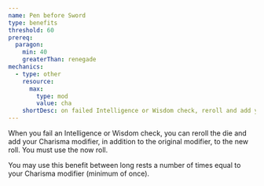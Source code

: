 ```yaml
---
name: Pen before Sword
type: benefits
threshold: 60
prereq:
  paragon:
    min: 40
    greaterThan: renegade
mechanics:
  - type: other
    resource:
      max:
        type: mod
        value: cha
    shortDesc: on failed Intelligence or Wisdom check, reroll and add your Charisma plus the original modifier to the roll
---
```

When you fail an Intelligence or Wisdom check, you can reroll the die and add your Charisma modifier, in addition
to the original modifier, to the new roll. You must use the now roll.

You may use this benefit between long rests a number of times equal to your Charisma modifier (minimum of once).


